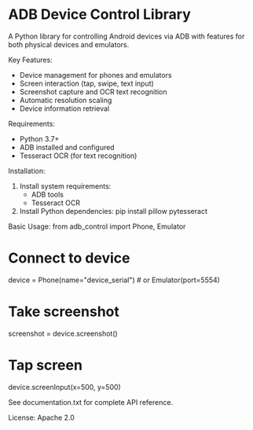 ADB Device Control Library
=========================

A Python library for controlling Android devices via ADB with features for both physical devices and emulators.

Key Features:
- Device management for phones and emulators
- Screen interaction (tap, swipe, text input)
- Screenshot capture and OCR text recognition
- Automatic resolution scaling
- Device information retrieval

Requirements:
- Python 3.7+
- ADB installed and configured
- Tesseract OCR (for text recognition)

Installation:
1. Install system requirements:
   - ADB tools
   - Tesseract OCR
2. Install Python dependencies:
   pip install pillow pytesseract

Basic Usage:
from adb_control import Phone, Emulator

# Connect to device
device = Phone(name="device_serial")  # or Emulator(port=5554)

# Take screenshot
screenshot = device.screenshot()

# Tap screen
device.screenInput(x=500, y=500)

See documentation.txt for complete API reference.

License: Apache 2.0
